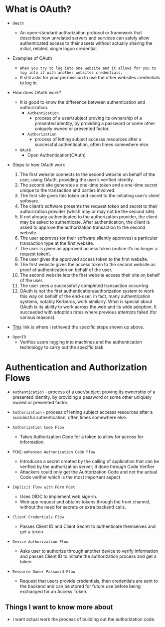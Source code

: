 # What is OAuth? 

- `OAuth` 
  - An open-standard authorization protocol or framework that describes how unrelated servers and services can safely allow authenticated access to their assets without actually sharing the initial, related, single logon credential. 

- Examples of OAuth 
  - `When you try to log into one website and it allows for you to log into it with another websites credentials.`
  - It still asks for your permission to use the other websites credentials to log in. 

- How does OAuth work? 

  - It is good to know the difference between authentication and authorization. 
    - `Authentication`
      - process of a user/subject proving its ownership of a presented identity, by providing a password or some other uniquely owned or presented factor.
    - `Authorization`
      - process of letting subject accesss resources after a successful authentication, often times somewhere else. 
  - `OAuth` 
    - Open Authentication(OAuth)

- Steps to how OAuth work 
  1. The first website connects to the second website on behalf of the user, using OAuth, providing the user’s verified identity.
  2. The second site generates a one-time token and a one-time secret unique to the transaction and parties involved.
  3. The first site gives this token and secret to the initiating user’s client software.
  4. The client’s software presents the request token and secret to their authorization provider (which may or may not be the second site).
   5. If not already authenticated to the authorization provider, the client may be asked to authenticate. After authentication, the client is asked to approve the authorization transaction to the second website.
  6. The user approves (or their software silently approves) a particular transaction type at the first website.
  7. The user is given an approved access token (notice it’s no longer a request token).
   8. The user gives the approved access token to the first website.
  9. The first website gives the access token to the second website as proof of authentication on behalf of the user.
  10. The second website lets the first website access their site on behalf of the user.
   11. The user sees a successfully completed transaction occurring.
  12. OAuth is not the first authentication/authorization system to work this way on behalf of the end-user. In fact, many authentication systems, notably Kerberos, work similarly. What is special about OAuth is its ability to work across the web and its wide adoption. It succeeded with adoption rates where previous attempts failed (for various reasons).

* [This](https://www.csoonline.com/article/3216404/what-is-oauth-how-the-open-authorization-framework-works.html) link is where I retrieved the specific steps shown up above. 

- `OpenID`
  - Verifies users logging into machines and the authentication technology to carry out the specific task 


# Authentication and Authorization Flows 

- `Authentication`
      - process of a user/subject proving its ownership of a presented identity, by providing a password or some other uniquely owned or presented factor.

- `Authorization`
      - process of letting subject accesss resources after a successful authentication, often times somewhere else. 

- `Authorization Code Flow` 
    - Takes Authorization Code for a token to allow for access for information. 


- `PCKE-enhanced Authorization Code Flow`
  - Introduces a secret created by the calling of application that can be verified by the authorization server; it done through Code Verifier
  - Attackers could only get the Auhtorization Code and not the actual Code verifier which is the most important aspect 

- `Implicit Flow with Form Post`
  - Uses OIDC to implement web sign-in. 
  - Web app request and obtains tokens through the front channel, without the need for secrets or extra backend calls. 

- `Client Credentials Flow`
  - Passes Client ID and Client Secret to authenticate themselves and get a token. 

- `Device Authorization Flow`
  - Asks user to authorize through another device to verify information and passes Client ID to initiate the authorization process and get a token. 

- `Resource Owner Password Flow`  
  - Request that users provide credentials, then credentials are sent to the backend and can be stored for future use before being exchanged for an Access Token. 


## Things I want to know more about

- I want actual work the process of building out the authorization code. 


